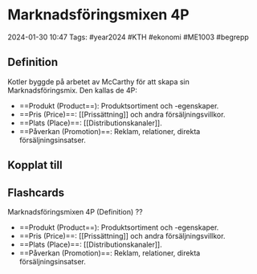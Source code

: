 # Marknadsföringsmixen 4P

2024-01-30 10:47
Tags: #year2024 #KTH #ekonomi #ME1003 #begrepp

## Definition

Kotler byggde på arbetet av McCarthy för att skapa sin Marknadsföringsmix. Den kallas de 4P:

- ==Produkt (Product==): Produktsortiment och -egenskaper.
- ==Pris (Price)==: [[Prissättning]] och andra försäljningsvillkor.
- ==Plats (Place)==: [[Distributionskanaler]].
- ==Påverkan (Promotion)==: Reklam, relationer, direkta försäljningsinsatser.

## Kopplat till

## Flashcards

Marknadsföringsmixen 4P (Definition)
??
- ==Produkt (Product==): Produktsortiment och -egenskaper.
- ==Pris (Price)==: [[Prissättning]] och andra försäljningsvillkor.
- ==Plats (Place)==: [[Distributionskanaler]].
- ==Påverkan (Promotion)==: Reklam, relationer, direkta försäljningsinsatser.
<!--SR:!2024-02-05,2,230!2024-02-02,3,250-->
